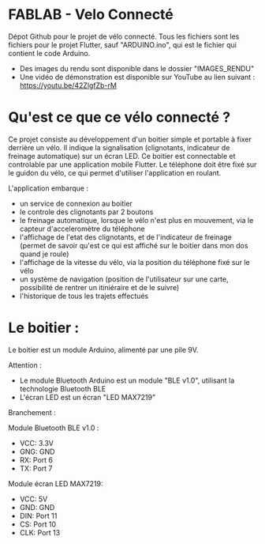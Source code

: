 # FABLAB - Velo Connecté

Dépot Github pour le projet de vélo connecté. Tous les fichiers sont les fichiers pour le projet Flutter, sauf "ARDUINO.ino", qui est le fichier qui contient le code Arduino.

- Des images du rendu sont disponible dans le dossier "IMAGES_RENDU"
- Une vidéo de démonstration est disponible sur YouTube au lien suivant : https://youtu.be/42ZlgfZb-rM

# Qu'est ce que ce vélo connecté ?

Ce projet consiste au développement d'un boitier simple et portable à fixer derrière un vélo. Il indique la signalisation (clignotants, indicateur de freinage automatique) sur un écran LED. Ce boitier est connectable et controlable par une application mobile Flutter. Le téléphone doit être fixé sur le guidon du vélo, ce qui permet d'utiliser l'application en roulant.

L'application embarque :
- un service de connexion au boitier
- le controle des clignotants par 2 boutons
- le freinage automatique, lorsque le vélo n'est plus en mouvement, via le capteur d'acceleromètre du téléphone
- l'affichage de l'etat des clignotants, et de l'indicateur de freinage (permet de savoir qu'est ce qui est affiché sur le boitier dans mon dos quand je roule)
- l'affichage de la vitesse du vélo, via la position du téléphone fixé sur le vélo
- un système de navigation (position de l'utilisateur sur une carte, possibilité de rentrer un itiniéraire et de le suivre)
- l'historique de tous les trajets effectués

# Le boitier :
Le boitier est un module Arduino, alimenté par une pile 9V.

Attention :
- Le module Bluetooth Arduino est un module "BLE v1.0", utilisant la technologie Bluetooth BLE
- L'écran LED est un écran "LED MAX7219"

Branchement :

Module Bluetooth BLE v1.0 : 
  - VCC: 3.3V
  - GNG: GND
  - RX: Port 6
  - TX: Port 7

Module écran LED MAX7219:
  - VCC: 5V
  - GND: GND
  - DIN: Port 11
  - CS: Port 10
  - CLK: Port 13
